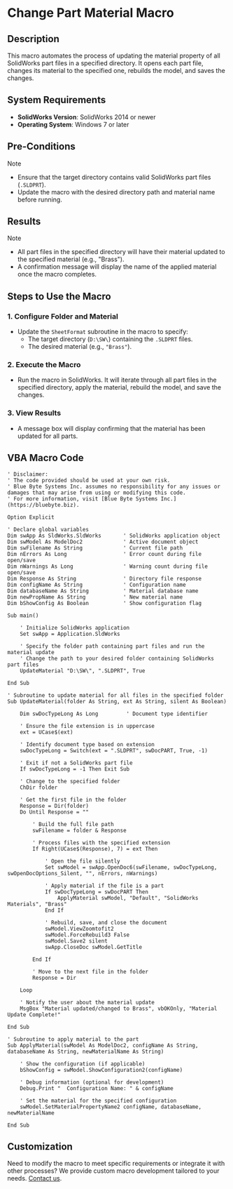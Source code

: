 # Change Part Material Macro

## Description
This macro automates the process of updating the material property of all SolidWorks part files in a specified directory. It opens each part file, changes its material to the specified one, rebuilds the model, and saves the changes.

## System Requirements
- **SolidWorks Version**: SolidWorks 2014 or newer  
- **Operating System**: Windows 7 or later  

## Pre-Conditions
> [!NOTE]
> - Ensure that the target directory contains valid SolidWorks part files (`.SLDPRT`).
> - Update the macro with the desired directory path and material name before running.

## Results
> [!NOTE]
> - All part files in the specified directory will have their material updated to the specified material (e.g., "Brass").
> - A confirmation message will display the name of the applied material once the macro completes.

## Steps to Use the Macro

### **1. Configure Folder and Material**
   - Update the `SheetFormat` subroutine in the macro to specify:
     - The target directory (`D:\SW\`) containing the `.SLDPRT` files.
     - The desired material (e.g., `"Brass"`).

### **2. Execute the Macro**
   - Run the macro in SolidWorks. It will iterate through all part files in the specified directory, apply the material, rebuild the model, and save the changes.

### **3. View Results**
   - A message box will display confirming that the material has been updated for all parts.

## VBA Macro Code

```vbnet
' Disclaimer:
' The code provided should be used at your own risk.  
' Blue Byte Systems Inc. assumes no responsibility for any issues or damages that may arise from using or modifying this code.  
' For more information, visit [Blue Byte Systems Inc.](https://bluebyte.biz).

Option Explicit

' Declare global variables
Dim swApp As SldWorks.SldWorks       ' SolidWorks application object
Dim swModel As ModelDoc2             ' Active document object
Dim swFilename As String             ' Current file path
Dim nErrors As Long                  ' Error count during file open/save
Dim nWarnings As Long                ' Warning count during file open/save
Dim Response As String               ' Directory file response
Dim configName As String             ' Configuration name
Dim databaseName As String           ' Material database name
Dim newPropName As String            ' New material name
Dim bShowConfig As Boolean           ' Show configuration flag

Sub main()

    ' Initialize SolidWorks application
    Set swApp = Application.SldWorks

    ' Specify the folder path containing part files and run the material update
    ' Change the path to your desired folder containing SolidWorks part files
    UpdateMaterial "D:\SW\", ".SLDPRT", True

End Sub

' Subroutine to update material for all files in the specified folder
Sub UpdateMaterial(folder As String, ext As String, silent As Boolean)

    Dim swDocTypeLong As Long         ' Document type identifier

    ' Ensure the file extension is in uppercase
    ext = UCase$(ext)

    ' Identify document type based on extension
    swDocTypeLong = Switch(ext = ".SLDPRT", swDocPART, True, -1)

    ' Exit if not a SolidWorks part file
    If swDocTypeLong = -1 Then Exit Sub

    ' Change to the specified folder
    ChDir folder

    ' Get the first file in the folder
    Response = Dir(folder)
    Do Until Response = ""

        ' Build the full file path
        swFilename = folder & Response

        ' Process files with the specified extension
        If Right(UCase$(Response), 7) = ext Then

            ' Open the file silently
            Set swModel = swApp.OpenDoc6(swFilename, swDocTypeLong, swOpenDocOptions_Silent, "", nErrors, nWarnings)

            ' Apply material if the file is a part
            If swDocTypeLong = swDocPART Then
                ApplyMaterial swModel, "Default", "SolidWorks Materials", "Brass"
            End If

            ' Rebuild, save, and close the document
            swModel.ViewZoomtofit2
            swModel.ForceRebuild3 False
            swModel.Save2 silent
            swApp.CloseDoc swModel.GetTitle

        End If

        ' Move to the next file in the folder
        Response = Dir

    Loop

    ' Notify the user about the material update
    MsgBox "Material updated/changed to Brass", vbOKOnly, "Material Update Complete!"

End Sub

' Subroutine to apply material to the part
Sub ApplyMaterial(swModel As ModelDoc2, configName As String, databaseName As String, newMaterialName As String)

    ' Show the configuration (if applicable)
    bShowConfig = swModel.ShowConfiguration2(configName)

    ' Debug information (optional for development)
    Debug.Print "  Configuration Name: " & configName

    ' Set the material for the specified configuration
    swModel.SetMaterialPropertyName2 configName, databaseName, newMaterialName

End Sub
```

## Customization
Need to modify the macro to meet specific requirements or integrate it with other processes? We provide custom macro development tailored to your needs. [Contact us](https://bluebyte.biz/contact).